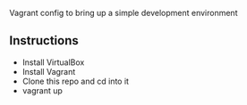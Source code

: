 Vagrant config to bring up a simple development environment

## Instructions

* Install VirtualBox
* Install Vagrant
* Clone this repo and cd into it
* vagrant up
